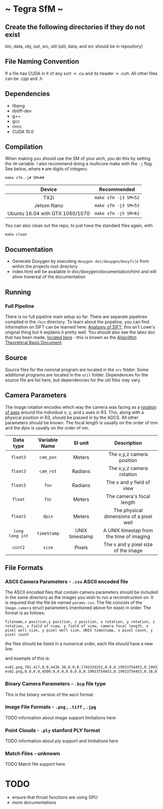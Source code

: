 # ~ Tegra SfM ~

## Create the following directories if they do not exist
bin, data, obj, out, src, util
(util, data, and src should be in repository)

## File Naming Convention
If a file has CUDA in it of any sort -> .cu and its header -> .cuh.
All other files can be .cpp and .h

## Dependencies
* libpng
* libtiff-dev
* g++
* gcc
* nvcc
* CUDA 10.0

## Compilation

When making you should use the SM of your arch, you do this by setting the `SM` variable. I also recommend doing a multicore make with the `-j` flag. See below, where `#` are digits of integers:


```
make sfm -j# SM=##
```

| Device                               | Recommended          |
|:------------------------------------:|:--------------------:|
| TX2i                                 | `make sfm -j3 SM=52` |
| Jetson Nano                          | `make sfm -j3 SM=53` |   
| Ubuntu 16.04 with GTX 1060/1070      | `make sfm -j5 SM=61` |

You can also clean out the repo, to just have the standard files again, with

```
make clean
```

## Documentation
* Generate Doxygen by executing `doxygen doc/doxygen/Doxyfile` from within the projects root directory
* index.html will be available in doc/doxygen/documentation/html and will allow traversal of the documentation

## Running
### Full Pipeline

There is no full pipeline main setup so far. There are separate pipelines compiled in the `/bin` directory. To learn about the popeline,
you can find information on SIFT can be learned here: [Anatomy of SIFT](http://gitlab.smallsat.uga.edu/Caleb/anatomy-of-sift/blob/master/Anatomy%20of%20SIFT.pdf), this
sn't Lowe's original thing but it explains it pretty well. You should also see the latex doc that has been made, [located here](https://gitlab.smallsat.uga.edu/payload_software/Tegra-SFM/blob/master/doc/paper/main.pdf) - this is
known as the [Algorithm Theoretical Basis Document](https://gitlab.smallsat.uga.edu/payload_software/Tegra-SFM/blob/master/doc/paper/main.pdf).

## Source

Source files for the nominal program are located in the `src` folder. Some additional programs are located in the `util` folder.
Dependences for the source file are list here, but dependencies for the util files may vary.

## Camera Parameters

The image rotation encodes which way the camera was facing as a [rotation of axes](https://en.wikipedia.org/wiki/Rotation_of_axes) around the individual x, y, and z axes in R3. This, along with a physical position in R3, should be passed in by the ADCS. All other parameters should be known. The focal length is usually on the order of mm and the dpix is usually on the order of nm.

| Data type       | Variable Name     |  SI unit        | Description                                |
|:---------------:|:-----------------:|:---------------:|:------------------------------------------:|
| `float3`        | `cam_pos`         | Meters          |  The x,y,z camera position                 |
| `float3`        | `cam_rot`         | Radians         |  The x,y,z camera rotation                 |  
| `float2`        | `fov`             | Radians         |  The x and y field of view                 |
| `float`         | `foc`             | Meters          |  The camera's focal length                 |
| `float2`        | `dpix`            | Meters          |  The physical dimensions of a pixel well   |
| `long long int` | `timeStamp`       | UNIX timestamp  |  A UNIX timestap from the time of imaging  |
| `uint2`         | `size`            | Pixels          |  The x and y pixel size of the image       |

## File Formats

### ASCII Camera Parameters - `.csv` ASCII encoded file

The ASCII encoded files that contain camera parameters should be included in the same directory as the images you wish to run a reconstruction on. It is required that the file be named `params.csv`. The file consists of the `Image.camera` struct parameters  (mentioned above for ease) in order. The format is as follows:


```
filename,x position,y position, z position, x rotation, y rotation, z rotation, x field of view, y field of view, camera focal length, x pixel well size, y pixel well size, UNIX timestamp, x pixel count, y pixel count
```

the files should be listed in a numerical order, each file should have a new line.

and example of this is:

```
ev01.png,781.417,0.0,4436.30,0.0,0.1745329252,0.0,0.19933754453,0.19933754453,0.16,0.4,0.4,1580766557,1024,1024
ev02.png,0.0,0.0,4500.0,0.0,0.0,0.0,0.19933754453,0.19933754453,0.16,0.4,0.4,1580766557,1024,1024
```

### Binary Camera Parameters - `.bcp` file type

This is the binary version of the ascii format.

### Image File Formats - `.png` , `.tiff` , `.jpg`

TODO information about image support limitations here

### Point Clouds - `.ply` stanford PLY format

TODO information about ply support and limitations here

### Match Files - unknown

TODO Match file support here




# TODO
* ensure that thrust functions are using GPU
* more documentations































<!-- yeet -->

